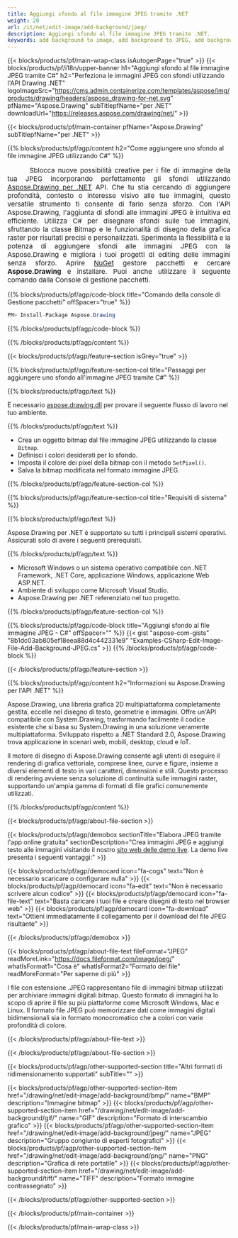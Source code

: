 ```yaml
---
title: Aggiungi sfondo al file immagine JPEG tramite .NET
weight: 20
url: /it/net/edit-image/add-background/jpeg/
description: Aggiungi sfondo al file immagine JPEG tramite .NET.
keywords: add background to image, add background to JPEG, add background via C#, 2D graphics, drawing API, edit bitmap C#, Drawing per .NET, save bitmap, save JPEG image, cross-platform 2D graphic library, Bitmap class, raster graphics drawing, draw background, rendering raster images, JPEG image file
---
```


{{< blocks/products/pf/main-wrap-class isAutogenPage="true" >}}
{{< blocks/products/pf/i18n/upper-banner h1="Aggiungi sfondo al file immagine JPEG tramite C#" h2="Perfeziona le immagini JPEG con sfondi utilizzando l'API Drawing .NET" logoImageSrc="https://cms.admin.containerize.com/templates/aspose/img/products/drawing/headers/aspose_drawing-for-net.svg" pfName="Aspose.Drawing" subTitlepfName="per .NET" downloadUrl="https://releases.aspose.com/drawing/net/" >}}

{{< blocks/products/pf/main-container pfName="Aspose.Drawing" subTitlepfName="per .NET" >}}


{{% blocks/products/pf/agp/content h2="Come aggiungere uno sfondo al file immagine JPEG utilizzando C#" %}}

<p align="justify" style="text-indent:50px;font-size:15px;">
Sblocca nuove possibilità creative per i file di immagine della tua JPEG incorporando perfettamente gli sfondi utilizzando <a href="https://products.aspose.com/drawing/net">Aspose.Drawing per .NET</a> API. Che tu stia cercando di aggiungere profondità, contesto o interesse visivo alle tue immagini, questo versatile strumento ti consente di farlo senza sforzo. Con l'API Aspose.Drawing, l'aggiunta di sfondi alle immagini JPEG è intuitiva ed efficiente. Utilizza C# per disegnare sfondi sulle tue immagini, sfruttando la classe Bitmap e le funzionalità di disegno della grafica raster per risultati precisi e personalizzati. Sperimenta la flessibilità e la potenza di aggiungere sfondi alle immagini JPEG con la Aspose.Drawing e migliora i tuoi progetti di editing delle immagini senza sforzo. Aprire <a href="https://www.nuget.org/packages/aspose.drawing">NuGet</a> gestore pacchetti e cercare <b>Aspose.Drawing</b> e installare. Puoi anche utilizzare il seguente comando dalla Console di gestione pacchetti.</p>

{{% blocks/products/pf/agp/code-block title="Comando della console di Gestione pacchetti" offSpacer="true" %}}
```cs
PM> Install-Package Aspose.Drawing
```
{{% /blocks/products/pf/agp/code-block %}}

{{% /blocks/products/pf/agp/content %}}


{{< blocks/products/pf/agp/feature-section isGrey="true" >}}

{{% blocks/products/pf/agp/feature-section-col title="Passaggi per aggiungere uno sfondo all'immagine JPEG tramite C#" %}}

{{% blocks/products/pf/agp/text %}}

È necessario [aspose.drawing.dll](https://downloads.aspose.com/drawing/net) per provare il seguente flusso di lavoro nel tuo ambiente.

{{% /blocks/products/pf/agp/text %}}

+ Crea un oggetto bitmap dal file immagine JPEG utilizzando la classe `Bitmap`.
+ Definisci i colori desiderati per lo sfondo.
+ Imposta il colore dei pixel della bitmap con il metodo `SetPixel()`.
+ Salva la bitmap modificata nel formato immagine JPEG.

{{% /blocks/products/pf/agp/feature-section-col %}}

{{% blocks/products/pf/agp/feature-section-col title="Requisiti di sistema" %}}

{{% blocks/products/pf/agp/text %}}

Aspose.Drawing per .NET è supportato su tutti i principali sistemi operativi. Assicurati solo di avere i seguenti prerequisiti.

{{% /blocks/products/pf/agp/text %}}

- Microsoft Windows o un sistema operativo compatibile con .NET Framework, .NET Core, applicazione Windows, applicazione Web ASP.NET.
- Ambiente di sviluppo come Microsoft Visual Studio.
- Aspose.Drawing per .NET referenziato nel tuo progetto.

{{% /blocks/products/pf/agp/feature-section-col %}}

{{% blocks/products/pf/agp/code-block title="Aggiungi sfondo al file immagine JPEG - C#" offSpacer="" %}}
{{< gist "aspose-com-gists" "8b1dc03ab805ef18eea88d4c442331e9" "Examples-CSharp-Edit-Image-File-Add-Background-JPEG.cs" >}}
{{% /blocks/products/pf/agp/code-block %}}

{{< /blocks/products/pf/agp/feature-section >}}


<!-- aboutfile Starts -->

{{% blocks/products/pf/agp/content h2="Informazioni su Aspose.Drawing per l'API .NET" %}}

Aspose.Drawing, una libreria grafica 2D multipiattaforma completamente gestita, eccelle nel disegno di testo, geometrie e immagini. Offre un'API compatibile con System.Drawing, trasformando facilmente il codice esistente che si basa su System.Drawing in una soluzione veramente multipiattaforma. Sviluppato rispetto a .NET Standard 2.0, Aspose.Drawing trova applicazione in scenari web, mobili, desktop, cloud e IoT.

Il motore di disegno di Aspose.Drawing consente agli utenti di eseguire il rendering di grafica vettoriale, comprese linee, curve e figure, insieme a diversi elementi di testo in vari caratteri, dimensioni e stili. Questo processo di rendering avviene senza soluzione di continuità sulle immagini raster, supportando un'ampia gamma di formati di file grafici comunemente utilizzati.

{{% /blocks/products/pf/agp/content %}}


{{< blocks/products/pf/agp/about-file-section >}}

{{< blocks/products/pf/agp/demobox sectionTitle="Elabora JPEG tramite l'app online gratuita" sectionDescription="Crea immagini JPEG e aggiungi testo alle immagini visitando il nostro [sito web delle demo live](https://products.aspose.app/drawing). La demo live presenta i seguenti vantaggi:" >}}

{{< blocks/products/pf/agp/democard icon="fa-cogs" text="Non è necessario scaricare o configurare nulla" >}}
{{< blocks/products/pf/agp/democard icon="fa-edit" text="Non è necessario scrivere alcun codice" >}}
{{< blocks/products/pf/agp/democard icon="fa-file-text" text="Basta caricare i tuoi file e creare disegni di testo nel browser web" >}}
{{< blocks/products/pf/agp/democard icon="fa-download" text="Ottieni immediatamente il collegamento per il download del file JPEG risultante" >}}

{{< /blocks/products/pf/agp/demobox >}}

{{< blocks/products/pf/agp/about-file-text fileFormat="JPEG" readMoreLink="https://docs.fileformat.com/image/jpeg/" whatIsFormat1="Cosa è" whatIsFormat2="Formato del file" readMoreFormat="Per saperne di più" >}}

I file con estensione .JPEG rappresentano file di immagini bitmap utilizzati per archiviare immagini digitali bitmap. Questo formato di immagini ha lo scopo di aprire il file su più piattaforme come Microsoft Windows, Mac e Linux. Il formato file JPEG può memorizzare dati come immagini digitali bidimensionali sia in formato monocromatico che a colori con varie profondità di colore.

{{< /blocks/products/pf/agp/about-file-text >}}

{{< /blocks/products/pf/agp/about-file-section >}}

<!-- aboutfile Ends -->


{{< blocks/products/pf/agp/other-supported-section title="Altri formati di ridimensionamento supportati" subTitle="" >}}

{{< blocks/products/pf/agp/other-supported-section-item href="/drawing/net/edit-image/add-background/bmp/" name="BMP" description="Immagine bitmap" >}}
{{< blocks/products/pf/agp/other-supported-section-item href="/drawing/net/edit-image/add-background/gif/" name="GIF" description="Formato di interscambio grafico" >}}
{{< blocks/products/pf/agp/other-supported-section-item href="/drawing/net/edit-image/add-background/jpeg/" name="JPEG" description="Gruppo congiunto di esperti fotografici" >}}
{{< blocks/products/pf/agp/other-supported-section-item href="/drawing/net/edit-image/add-background/png/" name="PNG" description="Grafica di rete portatile" >}}
{{< blocks/products/pf/agp/other-supported-section-item href="/drawing/net/edit-image/add-background/tiff/" name="TIFF" description="Formato immagine contrassegnato" >}}

{{< /blocks/products/pf/agp/other-supported-section >}}

{{< /blocks/products/pf/main-container >}}

{{< /blocks/products/pf/main-wrap-class >}}
